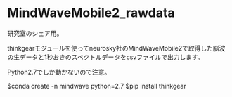 # MindWaveMobile2_rawdata
<p>研究室のシェア用。</p>
<p>thinkgearモジュールを使ってneurosky社のMindWaveMobile2で取得した脳波の生データと1秒おきのスペクトルデータをcsvファイルで出力します。</p>
<p>Python2.7でしか動かないので注意。</p>

$conda create -n mindwave python=2.7
$pip install thinkgear
